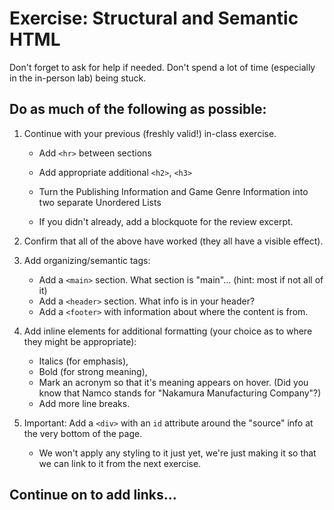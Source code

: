 # Exercise: Structural and Semantic HTML 

Don't forget to ask for help if needed.  Don't spend a lot of time (especially in the in-person lab) being stuck.

## Do as much of the following as possible:

1. Continue with your previous (freshly valid!) in-class exercise.

    - Add `<hr>` between sections

    - Add appropriate additional `<h2>`, `<h3>`

    - Turn the Publishing Information and Game Genre Information into two separate Unordered Lists

    - If you didn't already, add a blockquote for the review excerpt.

1. Confirm that all of the above have worked (they all have a visible effect).

1. Add organizing/semantic tags:

    - Add a `<main>` section. What section is "main"... (hint: most if not all of it)
    - Add a `<header>` section. What info is in your header?
    - Add a `<footer>` with information about where the content is from.

1. Add inline elements for additional formatting (your choice as to where they might be appropriate):
    - Italics (for emphasis), 
    - Bold (for strong meaning), 
    - Mark an acronym so that it's meaning appears on hover.  (Did you know that Namco stands for "Nakamura Manufacturing Company"?)
    - Add more line breaks.

1. Important: Add a `<div>` with an `id` attribute around the "source" info at the very bottom of the page.
    - We won't apply any styling to it just yet, we're just making it so that we can link to it from the next exercise.


## Continue on to add links...

